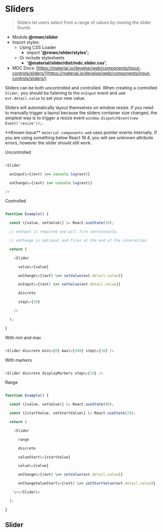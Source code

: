# Sliders

> Sliders let users select from a range of values by moving the slider thumb.

-   Module __@rmwc/slider__
-   Import styles:
    -   Using CSS Loader
        -   import __'@rmwc/slider/styles';__
    -   Or include stylesheets
        -   __'@material/slider/dist/mdc.slider.css'__;
-   MDC Docs: [https://material.io/develop/web/components/input-controls/sliders/](https://material.io/develop/web/components/input-controls/sliders/)

Sliders can be both uncontrolled and controlled. When creating a controlled `Slider`, you should be listening to the `onInput` event and use `evt.detail.value` to set your new value.

Sliders will automatically layout themselves on window resize. If you need to manually trigger a layout because the sliders container size changed, the simplest way is to trigger a resize event `window.dispatchEvent(new Event('resize'));`.

\*\*Known Issue\*\* `material-components-web` uses pointer events internally. If you are using something below React 16.4, you will see unknown attribute errors, however the slider should still work.

Uncontrolled

```js

<Slider

  onInput\={(evt) \=> console.log(evt)}

  onChange\={(evt) \=> console.log(evt)}

/>


```

Controlled

```js

function Example() {

  const \[value, setValue\] \= React.useState(50);

  // onInput is required and will fire continuously.

  // onChange is optional and fires at the end of the interaction

  return (

    <Slider

      value\={value}

      onChange\={(evt) \=> setValue(evt.detail.value)}

      onInput\={(evt) \=> setValue(evt.detail.value)}

      discrete

      step\={10}

    />

  );

}


```

With min and max

```js

<Slider discrete min\={0} max\={200} step\={10} />


```

With markers

```js

<Slider discrete displayMarkers step\={10} />


```

Range

```js

function Example() {

  const \[value, setValue\] \= React.useState(80);

  const \[startValue, setStartValue\] \= React.useState(20);

  return (

    <Slider

      range

      discrete

      valueStart\={startValue}

      value\={value}

      onChange\={(evt) \=> setValue(evt.detail.value)}

      onChangeValueStart\={(evt) \=> setStartValue(evt.detail.value)}

    \></Slider\>

  );

}


```

## Slider